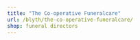 ```yaml
---
title: "The Co-operative Funeralcare"
url: /blyth/the-co-operative-funeralcare/
shop: funeral directors
---
```

